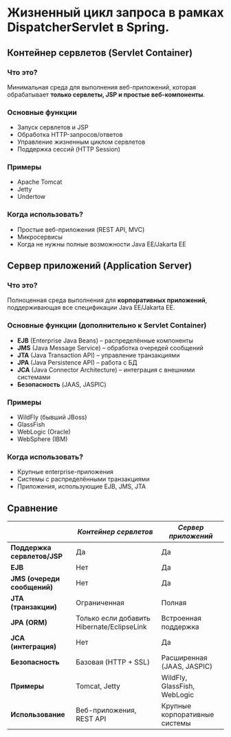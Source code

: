 # Жизненный цикл запроса в рамках DispatcherServlet в Spring.

## Контейнер сервлетов (Servlet Container)
### Что это?
Минимальная среда для выполнения веб-приложений, которая обрабатывает **только сервлеты, JSP и простые веб-компоненты**.
### Основные функции
- Запуск сервлетов и JSP  
- Обработка HTTP-запросов/ответов  
- Управление жизненным циклом сервлетов  
- Поддержка сессий (HTTP Session)  
### Примеры
- Apache Tomcat
- Jetty
- Undertow
### Когда использовать?
- Простые веб-приложения (REST API, MVC)
- Микросервисы
- Когда не нужны полные возможности Java EE/Jakarta EE
## Сервер приложений (Application Server)
### Что это?
Полноценная среда выполнения для **корпоративных приложений**, поддерживающая все спецификации Java EE/Jakarta EE.
### Основные функции (дополнительно к Servlet Container)
- **EJB** (Enterprise Java Beans) – распределённые компоненты  
- **JMS** (Java Message Service) – обработка очередей сообщений  
- **JTA** (Java Transaction API) – управление транзакциями  
- **JPA** (Java Persistence API) – работа с БД  
- **JCA** (Java Connector Architecture) – интеграция с внешними системами  
- **Безопасность** (JAAS, JASPIC)  
### Примеры
- WildFly (бывший JBoss)
- GlassFish
- WebLogic (Oracle)
- WebSphere (IBM)
### Когда использовать?
- Крупные enterprise-приложения
- Системы с распределёнными транзакциями
- Приложения, использующие EJB, JMS, JTA
## Сравнение

|                             | *Контейнер сервлетов*                      | *Сервер приложений*           |
| --------------------------- | ------------------------------------------ | ----------------------------- |
| **Поддержка сервлетов/JSP** | Да                                         | Да                            |
| **EJB**                     | Нет                                        | Да                            |
| **JMS (очереди сообщений)** | Нет                                        | Да                            |
| **JTA (транзакции)**        | Ограниченная                               | Полная                        |
| **JPA (ORM)**               | Только если добавить Hibernate/EclipseLink | Встроенная поддержка          |
| **JCA (интеграция)**        | Нет                                        | Да                            |
| **Безопасность**            | Базовая (HTTP + SSL)                       | Расширенная (JAAS, JASPIC)    |
| **Примеры**                 | Tomcat, Jetty                              | WildFly, GlassFish, WebLogic  |
| **Использование**           | Веб-приложения, REST API                   | Крупные корпоративные системы |
